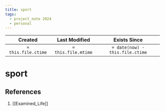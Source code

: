```yaml
---
title: sport
tags:
  - project_note 2024
  - personal
---
```

|     Created      |  Last Modified   |       Exists Since        |
|:----------------:|:----------------:|:----------------:|
| `= this.file.ctime` | `= this.file.mtime` | `= date(now) - this.file.ctime`|

# sport

## References
1. [[Examined_Life]]